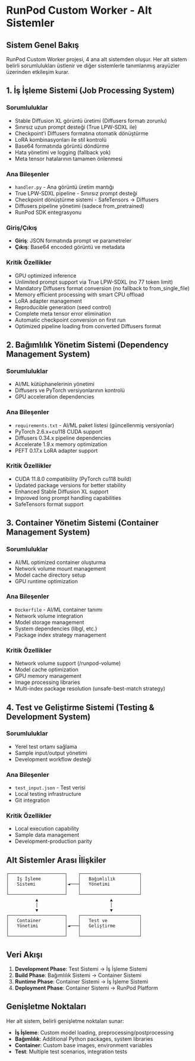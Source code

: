 # RunPod Custom Worker - Alt Sistemler

## Sistem Genel Bakış

RunPod Custom Worker projesi, 4 ana alt sistemden oluşur. Her alt sistem belirli sorumlulukları üstlenir ve diğer sistemlerle tanımlanmış arayüzler üzerinden etkileşim kurar.

## 1. İş İşleme Sistemi (Job Processing System)

### Sorumluluklar
- Stable Diffusion XL görüntü üretimi (Diffusers formatı zorunlu)
- Sınırsız uzun prompt desteği (True LPW-SDXL ile)
- Checkpoint'i Diffusers formatına otomatik dönüştürme
- LoRA kombinasyonları ile stil kontrolü
- Base64 formatında görüntü döndürme
- Hata yönetimi ve logging (fallback yok)
- Meta tensor hatalarının tamamen önlenmesi

### Ana Bileşenler
- `handler.py` - Ana görüntü üretim mantığı
- True LPW-SDXL pipeline - Sınırsız prompt desteği
- Checkpoint dönüştürme sistemi - SafeTensors → Diffusers
- Diffusers pipeline yönetimi (sadece from_pretrained)
- RunPod SDK entegrasyonu

### Giriş/Çıkış
- **Giriş**: JSON formatında prompt ve parametreler
- **Çıkış**: Base64 encoded görüntü ve metadata

### Kritik Özellikler
- GPU optimized inference
- Unlimited prompt support via True LPW-SDXL (no 77 token limit)
- Mandatory Diffusers format conversion (no fallback to from_single_file)
- Memory efficient processing with smart CPU offload
- LoRA adapter management
- Reproducible generation (seed control)
- Complete meta tensor error elimination
- Automatic checkpoint conversion on first run
- Optimized pipeline loading from converted Diffusers format

## 2. Bağımlılık Yönetim Sistemi (Dependency Management System)

### Sorumluluklar
- AI/ML kütüphanelerinin yönetimi
- Diffusers ve PyTorch versiyonlarının kontrolü
- GPU acceleration dependencies

### Ana Bileşenler
- `requirements.txt` - AI/ML paket listesi (güncellenmiş versiyonlar)
- PyTorch 2.6.x+cu118 CUDA support
- Diffusers 0.34.x pipeline dependencies
- Accelerate 1.9.x memory optimization
- PEFT 0.17.x LoRA adapter support

### Kritik Özellikler
- CUDA 11.8.0 compatibility (PyTorch cu118 build)
- Updated package versions for better stability
- Enhanced Stable Diffusion XL support
- Improved long prompt handling capabilities
- SafeTensors format support

## 3. Container Yönetim Sistemi (Container Management System)

### Sorumluluklar
- AI/ML optimized container oluşturma
- Network volume mount management
- Model cache directory setup
- GPU runtime optimization

### Ana Bileşenler
- `Dockerfile` - AI/ML container tanımı
- Network volume integration
- Model storage management
- System dependencies (libgl, etc.)
- Package index strategy management

### Kritik Özellikler
- Network volume support (/runpod-volume)
- Model cache optimization
- GPU memory management
- Image processing libraries
- Multi-index package resolution (unsafe-best-match strategy)

## 4. Test ve Geliştirme Sistemi (Testing & Development System)

### Sorumluluklar
- Yerel test ortamı sağlama
- Sample input/output yönetimi
- Development workflow desteği

### Ana Bileşenler
- `test_input.json` - Test verisi
- Local testing infrastructure
- Git integration

### Kritik Özellikler
- Local execution capability
- Sample data management
- Development-production parity

## Alt Sistemler Arası İlişkiler

```
┌─────────────────────┐    ┌──────────────────────┐
│   İş İşleme         │    │   Bağımlılık         │
│   Sistemi           │◄───┤   Yönetimi           │
│                     │    │                      │
└─────────────────────┘    └──────────────────────┘
           ▲                           ▲
           │                           │
           ▼                           ▼
┌─────────────────────┐    ┌──────────────────────┐
│   Container         │    │   Test ve            │
│   Yönetimi          │◄───┤   Geliştirme         │
│                     │    │                      │
└─────────────────────┘    └──────────────────────┘
```

## Veri Akışı

1. **Development Phase**: Test Sistemi → İş İşleme Sistemi
2. **Build Phase**: Bağımlılık Sistemi → Container Sistemi
3. **Runtime Phase**: Container Sistemi → İş İşleme Sistemi
4. **Deployment Phase**: Container Sistemi → RunPod Platform

## Genişletme Noktaları

Her alt sistem, belirli genişletme noktaları sunar:

- **İş İşleme**: Custom model loading, preprocessing/postprocessing
- **Bağımlılık**: Additional Python packages, system libraries
- **Container**: Custom base images, environment variables
- **Test**: Multiple test scenarios, integration tests
